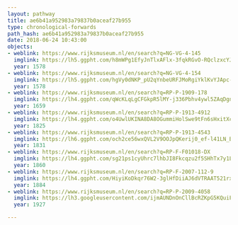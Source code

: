 ```yaml
---
layout: pathway
title: ae6b41a952983a79837b0aceaf27b955
type: chronological-forwards
path_hash: ae6b41a952983a79837b0aceaf27b955
date: 2018-06-24 10:43:00
objects:
- weblink: https://www.rijksmuseum.nl/en/search?q=NG-VG-4-145
  imglink: https://lh5.ggpht.com/h8mWPg1EfyJnTlxAFlx-3fqkRGvO-RQclzxcYJ0yhf7BKmHAtFMfKQD5uFSBijWyQagBDBM4qdU3osmNCeMek2IMLw=s200
  year: 1578
- weblink: https://www.rijksmuseum.nl/en/search?q=NG-VG-4-154
  imglink: https://lh5.ggpht.com/hgVy0dNKP_pU2qYnbeURFJMoRgiYklKvYJApc-FUJkyvSeqYc3TDbejdgt8lZ__facti9Cno5t79MS13-8y7x3C9GQ=s200
  year: 1578
- weblink: https://www.rijksmuseum.nl/en/search?q=RP-P-1909-178
  imglink: https://lh4.ggpht.com/qWcKLqLgCFGkpR5lMY-j336Pbhv4ywl5ZAqDgn3VcCLvC_ITvnzV9-JtG9HC5x2ETOBrfTGiBjciopxiEMqxWeDh2Bg=s200
  year: 1659
- weblink: https://www.rijksmuseum.nl/en/search?q=RP-P-1913-4912
  imglink: https://lh4.ggpht.com/o4UwlUKINA8DA8OGummiHolSwe9tFn6sHxitXcrRRw_imgLGq9qhco3QPrP2R10Bpun-Yabrj66GfCI7yxvlvCSMyw=s200
  year: 1825
- weblink: https://www.rijksmuseum.nl/en/search?q=RP-P-1913-4543
  imglink: https://lh6.ggpht.com/och2ce56wxQVL2V9OOJpQKerij0_ef-l41LN_B4yXvHPqv5n1ejxM4svHYl18BP4-gy5j0kJnj5hgFRvorYIFFB9KZ0=s200
  year: 1831
- weblink: https://www.rijksmuseum.nl/en/search?q=RP-F-F01018-DX
  imglink: https://lh4.ggpht.com/sg21ps1cyUhrc7lhbJI8Fkcqzu2f5SHhTx7y1LDG7tuQvMB14GV2D-Iyrqx5UvRLDrTXxqfsZU60mO66WE2HbXaY7YWb=s200
  year: 1860
- weblink: https://www.rijksmuseum.nl/en/search?q=RP-F-2007-112-9
  imglink: https://lh4.ggpht.com/HiyiKoDkqr76W2-3glHfDiiAJ6dVTRAAT521rxRF1tqM3dKqJZ466qtskN5F01_eqXorsm9N3RDUJ9MGM51i4BBUaow=s200
  year: 1884
- weblink: https://www.rijksmuseum.nl/en/search?q=RP-P-2009-4058
  imglink: https://lh3.googleusercontent.com/ijmAUNDnOnCllBcRZKpG5KQuiFefDwLK7Cp6G7WlfknXpmNGtWq7Hwp-xBLMUGS4htsGt8jYTycFGG8t7cx2oS7S3dSA=s200
  year: 1927

---
```

